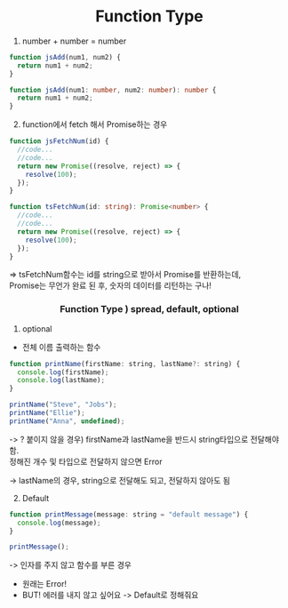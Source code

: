 <h1 align="center">
Function Type
</h1>

1. number + number = number

```js
function jsAdd(num1, num2) {
  return num1 + num2;
}
```

```ts
function jsAdd(num1: number, num2: number): number {
  return num1 + num2;
}
```

2. function에서 fetch 해서 Promise하는 경우

```js
function jsFetchNum(id) {
  //code...
  //code...
  return new Promise((resolve, reject) => {
    resolve(100);
  });
}
```

```ts
function tsFetchNum(id: string): Promise<number> {
  //code...
  //code...
  return new Promise((resolve, reject) => {
    resolve(100);
  });
}
```

=> tsFetchNum함수는 id를 string으로 받아서 Promise를 반환하는데, <br>
Promise는 무언가 완료 된 후, 숫자의 데이터를 리턴하는 구나!

<h3 align="center">
Function Type ) spread, default, optional
</h3>

1. optional

- 전체 이름 출력하는 함수

```jsx
function printName(firstName: string, lastName?: string) {
  console.log(firstName);
  console.log(lastName);
}

printName("Steve", "Jobs");
printName("Ellie");
printName("Anna", undefined);
```

-> ? 붙이지 않을 경우) firstName과 lastName을 반드시 string타입으로 전달해야 함. <br>
정해진 개수 및 타입으로 전달하지 않으면 Error

-> lastName의 경우, string으로 전달해도 되고, 전달하지 않아도 됨

2. Default

```jsx
function printMessage(message: string = "default message") {
  console.log(message);
}

printMessage();
```

-> 인자를 주지 않고 함수를 부른 경우

- 원래는 Error!
- BUT! 에러를 내지 않고 싶어요 -> Default로 정해줘요
